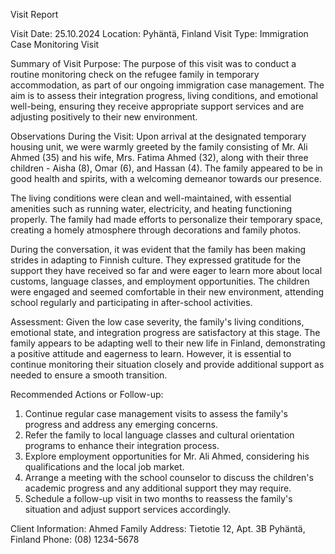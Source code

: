 Visit Report

Visit Date: 25.10.2024
Location: Pyhäntä, Finland
Visit Type: Immigration Case Monitoring Visit

Summary of Visit Purpose:
The purpose of this visit was to conduct a routine monitoring check on the refugee family in temporary accommodation, as part of our ongoing immigration case management. The aim is to assess their integration progress, living conditions, and emotional well-being, ensuring they receive appropriate support services and are adjusting positively to their new environment.

Observations During the Visit:
Upon arrival at the designated temporary housing unit, we were warmly greeted by the family consisting of Mr. Ali Ahmed (35) and his wife, Mrs. Fatima Ahmed (32), along with their three children - Aisha (8), Omar (6), and Hassan (4). The family appeared to be in good health and spirits, with a welcoming demeanor towards our presence.

The living conditions were clean and well-maintained, with essential amenities such as running water, electricity, and heating functioning properly. The family had made efforts to personalize their temporary space, creating a homely atmosphere through decorations and family photos.

During the conversation, it was evident that the family has been making strides in adapting to Finnish culture. They expressed gratitude for the support they have received so far and were eager to learn more about local customs, language classes, and employment opportunities. The children were engaged and seemed comfortable in their new environment, attending school regularly and participating in after-school activities.

Assessment:
Given the low case severity, the family's living conditions, emotional state, and integration progress are satisfactory at this stage. The family appears to be adapting well to their new life in Finland, demonstrating a positive attitude and eagerness to learn. However, it is essential to continue monitoring their situation closely and provide additional support as needed to ensure a smooth transition.

Recommended Actions or Follow-up:
1. Continue regular case management visits to assess the family's progress and address any emerging concerns.
2. Refer the family to local language classes and cultural orientation programs to enhance their integration process.
3. Explore employment opportunities for Mr. Ali Ahmed, considering his qualifications and the local job market.
4. Arrange a meeting with the school counselor to discuss the children's academic progress and any additional support they may require.
5. Schedule a follow-up visit in two months to reassess the family's situation and adjust support services accordingly.

Client Information:
Ahmed Family
Address: Tietotie 12, Apt. 3B
Pyhäntä, Finland
Phone: (08) 1234-5678